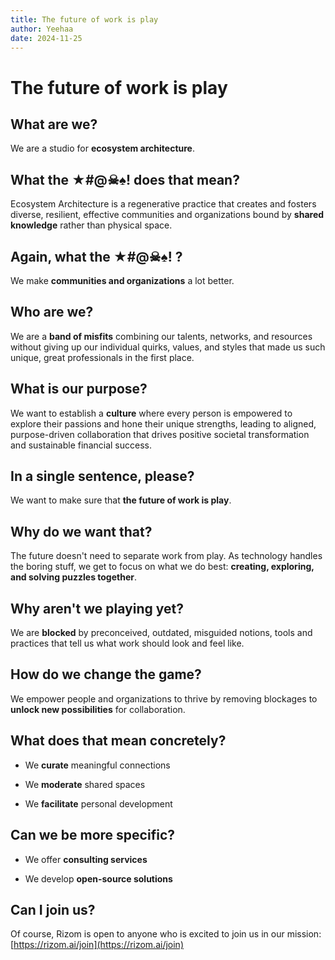 ```yaml
---
title: The future of work is play
author: Yeehaa
date: 2024-11-25
---
```


# The future of work is play


## What are we? 


We are a studio for **ecosystem architecture**. 


## What the ★#@☠︎♠︎! does that mean?


Ecosystem Architecture is a regenerative practice that creates and fosters diverse, resilient, effective communities and organizations bound by **shared knowledge** rather than physical space.


## Again, what the ★#@☠︎♠︎! ?


We make **communities and organizations** a lot better.


## Who are we?


We are a **band of misfits** combining our talents, networks, and resources without giving up our individual quirks, values, and styles that made us such unique, great professionals in the first place.


## What is our purpose?


We want to establish a **culture** where every person is empowered to explore their passions and hone their unique strengths, leading to aligned, purpose-driven collaboration that drives positive societal transformation and sustainable financial success. 


## In a single sentence, please?


We want to make sure that **the future of work is play**.


## Why do we want that?


The future doesn't need to separate work from play. As technology handles the boring stuff, we get to focus on what we do best: **creating, exploring, and solving puzzles together**. 


## Why aren't we playing yet?


We are **blocked** by preconceived, outdated, misguided notions, tools and practices that tell us what work should look and feel like.


## How do we change the game?


We empower people and organizations to thrive by removing blockages to **unlock new possibilities** for collaboration.


## What does that mean concretely?


+ We **curate** meaningful connections

+ We **moderate** shared spaces 

+ We **facilitate** personal development


## Can we be more specific?


+ We offer **consulting services**

+ We develop **open-source solutions**


## Can I join us?


Of course, Rizom is open to anyone who is excited to join us in our mission: [https://rizom.ai/join](https://rizom.ai/join)

